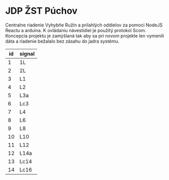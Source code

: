 # JDP ŽST Púchov
Centralne riadenie Vyhybňe Ružín a prilahlých oddielov za pomoci NodeJS Reactu a arduina. K ovládaniu návestidiel je použitý protokol Scom.
Koncepcia projektu je zamýšlaná tak aby sa pri novom projekte len vymenili dáta a riadenie bežalalo bez zásahu do jadra systému. 

| id | signal |
| --- | :----- |
| 1   | 1L     |
| 2   | 2L     |
| 3   | L1     |
| 4   | L2     |
| 5   | L3a    |
| 6   | Lc3    |
| 7   | L4     |
| 8   | L6     |
| 9   | L8     |
| 10  | L10    |
| 11  | L12    |
| 12  | L14a   |
| 13  | Lc14   |
| 14  | Lc16   |

